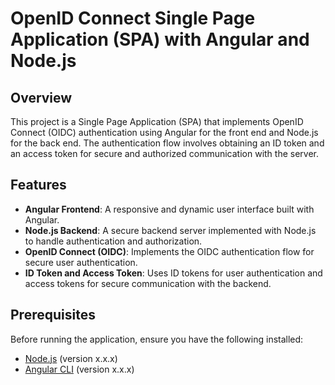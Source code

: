 # OpenID Connect Single Page Application (SPA) with Angular and Node.js

## Overview

This project is a Single Page Application (SPA) that implements OpenID Connect (OIDC) authentication using Angular for the front end and Node.js for the back end. The authentication flow involves obtaining an ID token and an access token for secure and authorized communication with the server.

## Features

- **Angular Frontend**: A responsive and dynamic user interface built with Angular.
- **Node.js Backend**: A secure backend server implemented with Node.js to handle authentication and authorization.
- **OpenID Connect (OIDC)**: Implements the OIDC authentication flow for secure user authentication.
- **ID Token and Access Token**: Uses ID tokens for user authentication and access tokens for secure communication with the backend.

## Prerequisites

Before running the application, ensure you have the following installed:

- [Node.js](https://nodejs.org/) (version x.x.x)
- [Angular CLI](https://cli.angular.io/) (version x.x.x)
